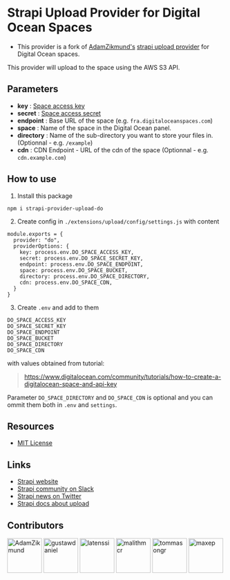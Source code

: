 # Strapi Upload Provider for Digital Ocean Spaces
- This provider is a fork of [AdamZikmund's](https://github.com/AdamZikmund) [strapi upload provider](https://github.com/AdamZikmund/strapi-provider-upload-digitalocean) for Digital Ocean spaces.

This provider will upload to the space using the AWS S3 API.

## Parameters
- **key** : [Space access key](https://cloud.digitalocean.com/account/api/tokens)
- **secret** : [Space access secret](https://cloud.digitalocean.com/account/api/tokens)
- **endpoint** : Base URL of the space (e.g. `fra.digitaloceanspaces.com`)
- **space** : Name of the space in the Digital Ocean panel.
- **directory** : Name of the sub-directory you want to store your files in. (Optionnal - e.g. `/example`)
- **cdn** : CDN Endpoint - URL of the cdn of the space (Optionnal - e.g. `cdn.example.com`)

## How to use

1. Install this package

```
npm i strapi-provider-upload-do
```

2. Create config in `./extensions/upload/config/settings.js` with content

```
module.exports = {
  provider: "do",
  providerOptions: {
    key: process.env.DO_SPACE_ACCESS_KEY,
    secret: process.env.DO_SPACE_SECRET_KEY,
    endpoint: process.env.DO_SPACE_ENDPOINT,
    space: process.env.DO_SPACE_BUCKET,
    directory: process.env.DO_SPACE_DIRECTORY,
    cdn: process.env.DO_SPACE_CDN,
  }
}
```

3. Create `.env` and add to them 

```
DO_SPACE_ACCESS_KEY
DO_SPACE_SECRET_KEY
DO_SPACE_ENDPOINT
DO_SPACE_BUCKET
DO_SPACE_DIRECTORY
DO_SPACE_CDN
```

with values obtained from tutorial:

> https://www.digitalocean.com/community/tutorials/how-to-create-a-digitalocean-space-and-api-key

Parameter `DO_SPACE_DIRECTORY` and `DO_SPACE_CDN` is optional and you can ommit them both in `.env` and `settings`.

## Resources

- [MIT License](LICENSE.md)

## Links

- [Strapi website](http://strapi.io/)
- [Strapi community on Slack](http://slack.strapi.io)
- [Strapi news on Twitter](https://twitter.com/strapijs)
- [Strapi docs about upload](https://strapi.io/documentation/3.0.0-beta.x/plugins/upload.html#configuration)

## Contributors
<a href="https://github.com/AdamZikmund"><img src="https://avatars.githubusercontent.com/u/4062779?v=3" title="AdamZikmund" width="80" height="80"></a>
<a href="https://github.com/gustawdaniel"><img src="https://avatars.githubusercontent.com/u/16663028?v=3" title="gustawdaniel" width="80" height="80"></a>
<a href="https://github.com/latenssi"><img src="https://avatars.githubusercontent.com/u/1526792?v=4" title="latenssi" width="80" height="80"></a>
<a href="https://github.com/malithmcr"><img src="https://avatars.githubusercontent.com/u/4549859?v=4" title="malithmcr" width="80" height="80"></a>
<a href="https://github.com/tommasongr"><img src="https://avatars.githubusercontent.com/u/25225746?v=4" title="tommasongr" width="80" height="80"></a>
<a href="https://github.com/maxep"><img src="https://avatars.githubusercontent.com/u/6815992?v=4" title="maxep" width="80" height="80"></a>
